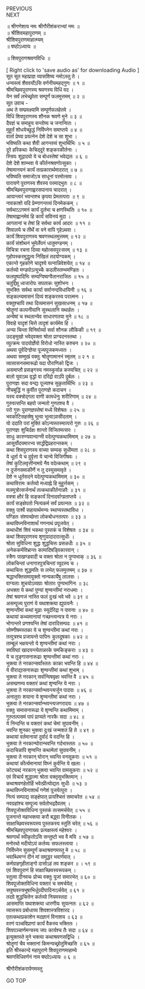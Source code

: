 PREVIOUS  
NEXT  
  
॥ श्रीगणेशाय नमः श्रीगौरीशंकराभ्यां नमः ॥  
॥ श्रीशिवमहापुराणम् ॥  
श्रीशिवपुराणमाहात्म्यम्  
॥ षष्ठोऽध्यायः ॥  
  
॥ शिवपुराणश्रवणविधिः ॥  
  
  
[ Right click to 'save audio as' for downloading Audio ]  
सूत सूत महाप्राज्ञ व्यासशिष्य नमोऽस्तु ते ।  
धन्यस्त्वं शैववर्योऽसि वर्णनीयमहद्गुणः ॥ १ ॥  
श्रीमच्छिवपुराणस्य श्रवणस्य विधिं वद ।  
येन सर्वं लभेच्छ्रोता सम्पूर्णं फलमुत्तमम् ॥ २ ॥  
सूत उवाच -  
अथ ते सम्प्रवक्ष्यामि सम्पूर्णफलहेतवे ।  
विधिं शिवपुराणस्य शौनक श्रवणे मुने ॥ ३ ॥  
दैवज्ञं च समाहूय सन्तोष्य च जनान्वितः ।  
मुहूर्तं शोधयेच्छुद्धं निर्विघ्नेन समाप्तये ॥ ४ ॥  
वार्ता प्रेष्या प्रयत्नेन देशे देशे च सा शुभा ।  
भविष्यति कथा शैवी आगन्तव्यं शुभार्थिभिः ॥ ५ ॥  
दूरे हरिकथाः केचिद्‌दूरे शङ्‌करकीर्तनाः ।  
स्त्रियः शूद्रादयो ये च बोधस्तेषां भवेद्यतः ॥ ६ ॥  
देशे देशे शाम्भवा ये कीर्तनश्रवणोत्सुकाः ।  
तेषामानयनं कार्यं तत्प्रकारार्थमादरात् ॥ ७ ॥  
भविष्यति समाजोऽत्र साधूनां परमोत्सवः ।  
पारायणे पुराणस्य शैवस्य परमाद्भुतः ॥ ८ ॥  
श्रीमच्छिवपुराणाह्वरसपानाय चादरात् ।  
आयान्त्वरं भवन्तश्च कृपया प्रेमतत्पराः ॥ ९ ॥  
नावकाशो यदि प्रेम्णागन्तव्यं दिनमेककम् ।  
सर्वथाऽऽगमनं कार्यं दुर्लभा च क्षणस्थितिः ॥ १० ॥  
तेषामाह्वानमेवं हि कार्यं सविनयं मुदा ।  
आगतानां च तेषां हि सर्वथा कार्य आदरः ॥ ११ ॥  
शिवालये च तीर्थे वा वने वापि गृहेऽथवा ।  
कार्यं शिवपुराणस्य श्रवणस्थलमुत्तमम् ॥ १२ ॥  
कार्यं संशोथनं भूमेर्लेपनं धातुमण्डनम् ।  
विचित्रा रचना दिव्या महोत्सवपुरःसरम् ॥ १३ ॥  
गृहोपस्करमुद्धृत्य निखिलं तदयोग्यकम् ।  
एकान्ते गृहकोणे चादृश्ये यत्नान्निवेशयेत् ॥ १४ ॥  
कर्तव्यो मण्डपोऽत्युच्चैः कदलीस्तम्भमण्डितः ।  
फलपुष्पादिभिः सम्यग्विष्वग्वैतानराजितः ॥ १५ ॥  
चतुर्द्दिक्षु ध्वजारोपः सपताकः सुशोभनः ।  
सुभक्तिः सर्वथा कार्या सर्वानन्दविधायिनी ॥ १६ ॥  
सङ्‌कल्प्यमासनं दिव्यं शङ्‌करस्य परात्मनः ।  
वक्तुश्चापि तथा दिव्यमासनं सुखसाधनम् ॥ १७ ॥  
श्रोतॄणां कल्पनीयानि सुस्थलानि यथार्हतः ।  
अन्येषां च स्थलान्येव साधारणतया मुने ॥ १८ ॥  
विवाहे यादृशं चित्ते तादृशं कार्यमेव हि ।  
अन्या चिन्ता विनिर्वार्य्या सर्वा शौनक लौकिकी ॥ १९ ॥  
उदङ्मुखो भवेद्‌वक्ता श्रोता प्राग्वदनस्तथा ।  
व्युत्क्रमः पादयोर्ज्ञेयो विरोधो नास्ति कश्चन ॥ २० ॥  
अथवा पूर्वदिग्ज्ञेया पूज्यपूजकमध्यतः ।  
अथवा सम्मुखं वक्तुः श्रोतॄणामाननं स्मृतम् ॥ २ १ ॥  
व्यासासनसमारूढो यदा पौराणिको द्विजः ।  
असमाप्तौ प्रसङ्‌गस्य नमस्कुर्यान्न कस्यचित् ॥ २२ ॥  
बालो युवाऽथ वृद्धो वा दरिद्रो वाऽपि दुर्बलः ।  
पुराणज्ञः सदा वन्द्यः पूज्यश्च सुकृतार्थिभिः ॥ २३ ॥  
नीचबुद्धिं न कुर्वीत पुराणज्ञे कदाचन ।  
यस्य वक्त्रोद्‌गता वाणी कामधेनुः शरीरिणाम् ॥ २४ ॥  
गुरुवत्सन्ति बहवो जन्मतो गुणतश्च वै ।  
परो गुरुः पुराणज्ञस्तेषां मध्ये विशेषतः ॥ २५ ॥  
भवकोटिसहस्रेषु भूत्वा भूत्वाऽवसीदताम् ।  
यो ददाति परां मुक्तिं कोऽन्यस्तस्मात्परो गुरुः ॥ २६ ॥  
पुराणज्ञः शुचिर्दक्षः शान्तो विजितमत्सरः ।  
साधुः कारुण्यवान्वाग्मी वदेत्पुण्यकथामिमाम् ॥ २७ ॥  
आसूर्योदयमारभ्य सार्द्धद्विप्रहरान्तकम् ।  
कथा शिवपुराणस्य वाच्या सम्यक् सुधीमता ॥ २८ ॥  
ये धूर्ता ये च दुर्वृत्ता ये चान्ये विजिगीषवः ।  
तेषां कुटिलवृत्तीनामग्रे नैव वदेत्कथाम् ॥ २९ ॥  
न दुर्जनसमाकीर्णे न तु दस्युसमावृते ।  
देशे न धूर्तसदने वदेत्पुण्यकथामिमाम् ॥ ३० ॥  
कथाविरामः कर्तव्यो मध्याह्ने हि मुहूर्त्तकम् ।  
मलमूत्रोत्सर्जनार्थं तत्कथाकीर्तनान्नरैः ॥ ३१ ॥  
वक्त्रा क्षौरं हि सङ्‌कार्यं दिनादर्वाग्व्रताप्तये ।  
कार्यं सङ्‌क्षेपतो नित्यकर्म सर्वं प्रयत्नतः ॥ ३२ ॥  
वक्तुः पार्श्वे सहायार्थमन्यः स्थाप्यस्तथाविधः ।  
पण्डितः संश्यच्छेत्ता लोकबोधनतत्परः ॥ ३३ ॥  
कथाविघ्नविनाशार्थं गणनाथं प्रपूजयेत् ।  
कथाधीशं शिवं भकथा पुस्तकं च विशेषतः ॥ ३४ ॥  
कथां शिवपुराणस्य शृणुयादादरात्सुधीः ।  
श्रोता सुविधिना शुद्धः शुद्धचित्तः प्रसन्नधीः ॥ ३५ ॥  
अनेककर्मविभ्रान्तः कामादिषड्विकारवान् ।  
स्त्रैणः पाखण्डवादी च वक्ता श्रोता न पुण्यभाक् ॥ ३६ ॥  
लोकचिन्तां धनागारपुत्रचिन्तां व्युदस्य च ।  
कथाचित्तः शुद्धमतिः स लभेत् फलमुत्तमम् ॥ ३७ ॥  
श्रद्धाभक्तिसमायुक्तो नान्यकार्येषु लालसः ।  
वाग्यताः शुचयोऽव्यग्राः श्रोतारः पुण्यभागिनः ॥ ३८  
अभक्ता ये कथां पुण्यां शृण्वन्तीमां नराधमाः ।  
तेषां श्रवणजं नास्ति फलं दुःखं भवे भवे ॥ ३९ ॥  
असम्पूज्य पुराणं ये यथाशक्त्या ह्युपायनैः ।  
शृण्वन्तीमां कथां मूढाः स्युर्दरिद्रा न पावनाः ॥ ४० ॥  
कथायां कथ्यमानायां गच्छन्त्यन्यत्र ये नराः ।  
भोगान्तरे प्रणश्यन्ति तेषां दारादिसम्पदः ॥ ४१ ॥  
सोष्णीषमस्तका ये च शृण्वन्तीमां कथां नराः ।  
तत्पुत्रश्च प्रजायन्ते पापिनः कुलदूषकाः ॥ ४२ ॥  
ताम्बूलं भक्षयन्तो ये शृण्वन्तीमां कथां नराः ।  
स्वविष्ठां खादयन्त्येतान्नरके यमकिङ्‌कराः ॥ ४३ ॥  
ये च तुङ्‌गासनारूढाः शृण्वन्तीमां कथां नराः ।  
भुक्त्वा ते नरकान्सर्वांस्ततः काका भवन्ति हि ॥ ४४ ॥  
ये वीराद्यासनारूढाः शृण्वन्तीमां कथां शुभाम् ।  
भुक्त्वा ते नरकान् सर्वान्विषवृक्षा भवन्ति वै ॥ ४५ ॥  
असम्प्रणम्य वक्तारं कथां शृण्वन्ति ये नराः ।  
भुक्त्वा ते नरकान्सर्वान्भवन्त्यर्जुन पादपाः ॥ ४६ ॥  
अनातुराः शयाना ये शृण्वन्तीमां कथां नराः ।  
भुक्त्वा ते नरकान्सर्वान्भवन्त्यजगरादयः ॥ ४७ ॥  
वक्तुः समासनारूढा ये शृण्वन्ति कथामिमाम् ।  
गुरुतल्पसमं पापं प्राप्यते नारकैः सदा ॥ ४८ ॥  
ये निन्दन्ति च वक्तारं कथां चेमां सुपावनीम् ।  
भवन्ति शुनका भुक्त्वा दुःखं जन्मशतं हि ते ॥ ४९ ॥  
कथायां वर्तमानायां दुर्वादं ये वदन्ति हि ।  
भुक्त्वा ते नरकान्घोरान्भवन्ति गर्दभास्ततः ॥ ५० ॥  
कदाचिन्नापि शृण्वन्ति कथामेतां सुपावनीम् ।  
भुक्त्वा ते नरकान् घोरान् भवन्ति वनसूकराः ॥ ५१ ॥  
कथायां कीर्त्यमानायां विघ्नं कुर्वन्ति ये खलाः ।  
कोट्यब्दं नरकान् भुक्त्वा भवन्ति ग्रामसूकराः ॥ ५२ ॥  
एवं विचार्य शुद्धात्मा श्रोता वक्तृसुभक्तिमान् ।  
कथाश्रवणहेतोर्हि भवेत्प्रीत्योद्यतः सुधीः ॥ ५३ ॥  
कथाविघ्नविनाशार्थं गणेशं पूजयेत्पुरा ।  
नित्यं सम्पाद्य सङ्‌क्षेपात् प्रायश्चित्तं समाचरेत ॥ ५४ ॥  
नवग्रहांश्च सम्पूज्य सर्वतोभद्रदैवतम् ।  
शिवपूजोक्तविधिना पुस्तकं तत्समर्चयेत् ॥ ५५ ॥  
पूजनान्ते महाभक्त्या करौ बद्ध्वा विनीतकः ।  
साक्षाच्छिवस्वरूपस्य पुस्तकस्य स्तुतिं चरेत् ॥ ५६ ॥  
श्रीमच्छिवपुराणाख्यः प्रत्यक्षस्त्वं महेश्वरः ।  
श्रवणार्थं स्वीकृतोऽसि सन्तुष्टो भव वै मयि ॥ ५७ ॥  
मनोरथो मदीयोऽयं कर्तव्यः सफलस्त्वया ।  
निर्विघ्नेन सुसम्पूर्णं कथाश्रवणमस्तु मे ॥ ५८ ॥  
भवाब्धिमग्नं दीनं मां समुद्धर भवार्णवात् ।  
कर्मग्राहगृहीताङ्‌गो दासोऽहं तव शङ्‌कर ॥ । ५९ ॥  
एवं शिवपुराणं हि साक्षाच्छिवस्वरूपकम् ।  
स्तुत्वा दीनवचः प्रोच्य वक्तुः पूजां समारभेत् ॥ ६० ॥  
शिवपूजोक्तविधिना वक्तारं च समर्चयेत् ।  
सपुष्पवस्त्रभूषाभिर्धूपदीपादिनाऽर्चयेत् ॥ ६१ ॥  
तदग्रे शुद्धचित्तेन कर्तव्यो नियमस्तदा ।  
आसमाप्ति यथाशक्त्या धारणीयः सुयत्नतः ॥ ६२ ॥  
व्यासरूप प्रबोधाग्र्य शिवशास्त्रविशारद ।  
एतत्कथाप्रकाशेन मदज्ञानं विनाशय ॥ ६३ ॥  
वरणं पञ्चविप्राणां कार्यं वैकस्य भक्तितः ।  
शिवपञ्चार्णमन्त्रस्य जपः कार्यश्च तैः सदा ॥ ६४ ॥  
इत्युक्तस्ते मुने भक्त्या कथाश्रवणसद्विधिः ।  
श्रोतॄणां चैव भक्तानां किमन्यच्छ्रोतुमिच्छसि ॥ ६५ ॥  
इति श्रीस्कान्दे महापुराणे शिवपुराणमाहाम्ये  
श्रवणविधिवर्णनं नाम षष्ठोऽध्यायः ॥ ६ ॥  
  
  
श्रीगौरीशंकरार्पणमस्तु  
  
GO TOP

